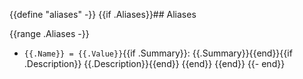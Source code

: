 {{define "aliases" -}}
{{if .Aliases}}## Aliases

{{range .Aliases -}}
 - `{{.Name}} = {{.Value}}`{{if .Summary}}: {{.Summary}}{{end}}{{if .Description}} {{.Description}}{{end}}
{{end}}
{{end}}
{{- end}}